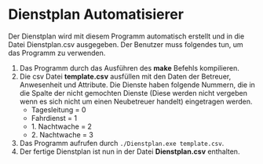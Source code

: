 # Dienstplan Automatisierer

Der Dienstplan wird mit diesem Programm automatisch erstellt und in die Datei Dienstplan.csv ausgegeben.
Der Benutzer muss folgendes tun, um das Programm zu verwenden.

1. Das Programm durch das Ausführen des **make** Befehls kompilieren.
2. Die csv Datei **template.csv** ausfüllen mit den Daten der Betreuer, Anwesenheit und Attribute. Die Dienste haben folgende Nummern, die in die Spalte der nicht gemochten Dienste (Diese werden nicht vergeben wenn es sich nicht um einen Neubetreuer handelt) eingetragen werden.
	*  Tagesleitung = 0
	*  Fahrdienst = 1
	*  1\. Nachtwache = 2
	*  2\. Nachtwache = 3
3. Das Programm aufrufen durch `./Dienstplan.exe template.csv`.
4. Der fertige Dienstplan ist nun in der Datei **Dienstplan.csv** enthalten.



